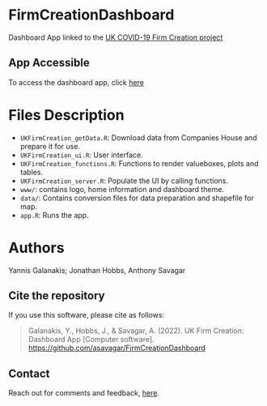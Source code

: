 # FirmCreationDashboard
Dashboard App linked to the [UK COVID-19 Firm Creation project](https://www.ukfirmcreation.com/)

## App Accessible
To access the dashboard app, click [here](https://asavagar.shinyapps.io/UKFirmCreation/)

# Files Description
- `UKFirmCreation_getData.R`: Download data from Companies House and prepare it for use.
- `UKFirmCreation_ui.R`: User interface.
- `UKFirmCreation_functions.R`: Functions to render valueboxes, plots and tables.
- `UKFirmCreation_server.R`: Populate the UI by calling functions.
- `www/`: contains logo, home information and dashboard theme.
- `data/`: Contains conversion files for data preparation and shapefile for map.
- `app.R`: Runs the app.

# Authors
Yannis Galanakis; Jonathan Hobbs, Anthony Savagar

## Cite the repository
If you use this software, please cite as follows:
> Galanakis, Y., Hobbs, J., & Savagar, A. (2022). UK Firm Creation: Dashboard App [Computer software]. https://github.com/asavagar/FirmCreationDashboard

## Contact 
Reach out for comments and feedback, [here](https://www.ukfirmcreation.com/contact/).
